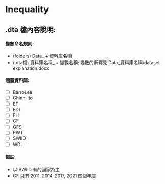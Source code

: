 # Inequality
## .dta 檔內容說明:
#### 變數命名規則:
* (folders) Data_ + 資料庫名稱
* (.dta檔) 資料庫名稱_ + 變數名稱: 變數的解釋見 Data_資料庫名稱/dataset explanation.docx

#### 涵蓋資料庫:
-[ ] BarroLee
-[ ] Chinn-Ito
-[ ] EF
-[ ] FDI
-[ ] FH
-[ ] GF
-[ ] GFS
-[ ] PWT
-[ ] SWIID
-[ ] WDI

#### 備註:
* 以 SWIID 有的國家為主
* GF 只有 2011, 2014, 2017, 2021 四個年度
